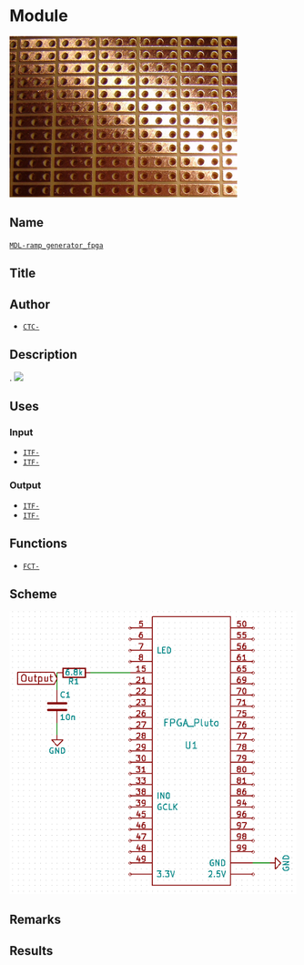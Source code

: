 # Module
![](viewme.png)

## Name
[`MDL-ramp_generator_fpga`]()

## Title


## Author
* [`CTC-`]()

## Description
.
![](./images/pulseb.png)

## Uses
### Input
* [`ITF-`]()
* [`ITF-`]()

### Output
* [`ITF-`]()
* [`ITF-`]()

## Functions
* [`FCT-`]()

## Scheme
![](./images/scheme.png)

## Remarks


## Results


